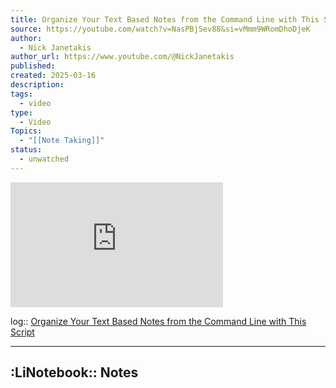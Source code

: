 ```yaml
---
title: Organize Your Text Based Notes from the Command Line with This Script
source: https://youtube.com/watch?v=NasPBjSev88&si=vMmm9WRomDhoDjeK
author:
  - Nick Janetakis
author_url: https://www.youtube.com/@NickJanetakis
published: 
created: 2025-03-16
description: 
tags:
  - video
type:
  - Video
Topics:
  - "[[Note Taking]]"
status:
  - unwatched
---
```


<iframe width="340" height="200" src="https://www.youtube.com/embed/NasPBjSev88?feature=oembed" frameborder="0" allow="accelerometer; autoplay; clipboard-write; encrypted-media; gyroscope; picture-in-picture; web-share" referrerpolicy="strict-origin-when-cross-origin" allowfullscreen title="Organize Your Text Based Notes from the Command Line with This Script"></iframe>

log:: [Organize Your Text Based Notes from the Command Line with This Script](https://youtube.com/watch?v=NasPBjSev88&si=vMmm9WRomDhoDjeK)

---

## :LiNotebook:: Notes



